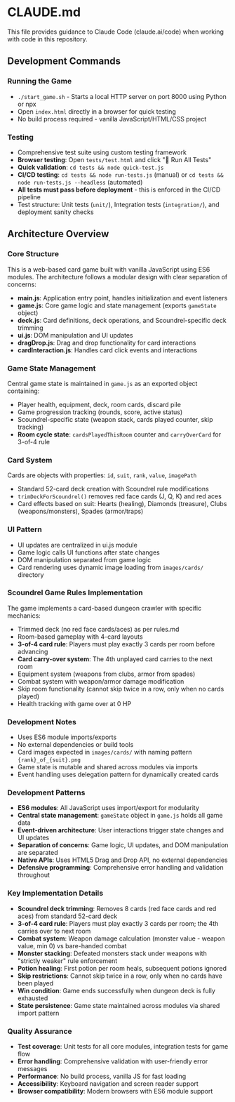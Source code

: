 # CLAUDE.md

This file provides guidance to Claude Code (claude.ai/code) when working with code in this repository.

## Development Commands

### Running the Game
- `./start_game.sh` - Starts a local HTTP server on port 8000 using Python or npx
- Open `index.html` directly in a browser for quick testing
- No build process required - vanilla JavaScript/HTML/CSS project

### Testing
- Comprehensive test suite using custom testing framework
- **Browser testing**: Open `tests/test.html` and click "🚀 Run All Tests"
- **Quick validation**: `cd tests && node quick-test.js`
- **CI/CD testing**: `cd tests && node run-tests.js` (manual) or `cd tests && node run-tests.js --headless` (automated)
- **All tests must pass before deployment** - this is enforced in the CI/CD pipeline
- Test structure: Unit tests (`unit/`), Integration tests (`integration/`), and deployment sanity checks

## Architecture Overview

### Core Structure
This is a web-based card game built with vanilla JavaScript using ES6 modules. The architecture follows a modular design with clear separation of concerns:

- **main.js**: Application entry point, handles initialization and event listeners
- **game.js**: Core game logic and state management (exports `gameState` object)
- **deck.js**: Card definitions, deck operations, and Scoundrel-specific deck trimming
- **ui.js**: DOM manipulation and UI updates
- **dragDrop.js**: Drag and drop functionality for card interactions
- **cardInteraction.js**: Handles card click events and interactions

### Game State Management
Central game state is maintained in `game.js` as an exported object containing:
- Player health, equipment, deck, room cards, discard pile
- Game progression tracking (rounds, score, active status)
- Scoundrel-specific state (weapon stack, cards played counter, skip tracking)
- **Room cycle state**: `cardsPlayedThisRoom` counter and `carryOverCard` for 3-of-4 rule

### Card System
Cards are objects with properties: `id`, `suit`, `rank`, `value`, `imagePath`
- Standard 52-card deck creation with Scoundrel rule modifications
- `trimDeckForScoundrel()` removes red face cards (J, Q, K) and red aces
- Card effects based on suit: Hearts (healing), Diamonds (treasure), Clubs (weapons/monsters), Spades (armor/traps)

### UI Pattern
- UI updates are centralized in ui.js module
- Game logic calls UI functions after state changes
- DOM manipulation separated from game logic
- Card rendering uses dynamic image loading from `images/cards/` directory

### Scoundrel Game Rules Implementation
The game implements a card-based dungeon crawler with specific mechanics:
- Trimmed deck (no red face cards/aces) as per rules.md
- Room-based gameplay with 4-card layouts
- **3-of-4 card rule**: Players must play exactly 3 cards per room before advancing
- **Card carry-over system**: The 4th unplayed card carries to the next room
- Equipment system (weapons from clubs, armor from spades)
- Combat system with weapon/armor damage modification
- Skip room functionality (cannot skip twice in a row, only when no cards played)
- Health tracking with game over at 0 HP

### Development Notes
- Uses ES6 module imports/exports
- No external dependencies or build tools
- Card images expected in `images/cards/` with naming pattern `{rank}_of_{suit}.png`
- Game state is mutable and shared across modules via imports
- Event handling uses delegation pattern for dynamically created cards

### Development Patterns
- **ES6 modules**: All JavaScript uses import/export for modularity
- **Central state management**: `gameState` object in `game.js` holds all game data
- **Event-driven architecture**: User interactions trigger state changes and UI updates
- **Separation of concerns**: Game logic, UI updates, and DOM manipulation are separated
- **Native APIs**: Uses HTML5 Drag and Drop API, no external dependencies
- **Defensive programming**: Comprehensive error handling and validation throughout

### Key Implementation Details
- **Scoundrel deck trimming**: Removes 8 cards (red face cards and red aces) from standard 52-card deck
- **3-of-4 card rule**: Players must play exactly 3 cards per room; the 4th carries over to next room
- **Combat system**: Weapon damage calculation (monster value - weapon value, min 0) vs bare-handed combat
- **Monster stacking**: Defeated monsters stack under weapons with "strictly weaker" rule enforcement
- **Potion healing**: First potion per room heals, subsequent potions ignored
- **Skip restrictions**: Cannot skip twice in a row, only when no cards have been played
- **Win condition**: Game ends successfully when dungeon deck is fully exhausted
- **State persistence**: Game state maintained across modules via shared import pattern

### Quality Assurance
- **Test coverage**: Unit tests for all core modules, integration tests for game flow
- **Error handling**: Comprehensive validation with user-friendly error messages
- **Performance**: No build process, vanilla JS for fast loading
- **Accessibility**: Keyboard navigation and screen reader support
- **Browser compatibility**: Modern browsers with ES6 module support